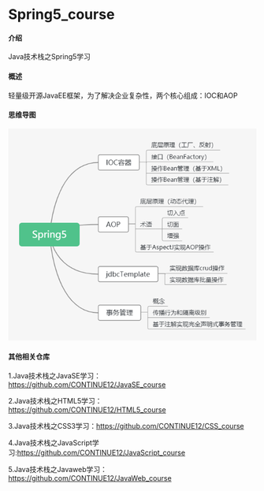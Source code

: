 # Spring5_course

#### 介绍

Java技术栈之Spring5学习

#### 概述

轻量级开源JavaEE框架，为了解决企业复杂性，两个核心组成：IOC和AOP

#### 思维导图

![image](https://github.com/CONTINUE12/Spring5_course/blob/master/9.png)

#### 其他相关仓库

1.Java技术栈之JavaSE学习：https://github.com/CONTINUE12/JavaSE_course

2.Java技术栈之HTML5学习：https://github.com/CONTINUE12/HTML5_course

3.Java技术栈之CSS3学习：https://github.com/CONTINUE12/CSS_course

4.Java技术栈之JavaScript学习:https://github.com/CONTINUE12/JavaScript_course

5.Java技术栈之Javaweb学习：https://github.com/CONTINUE12/JavaWeb_course


